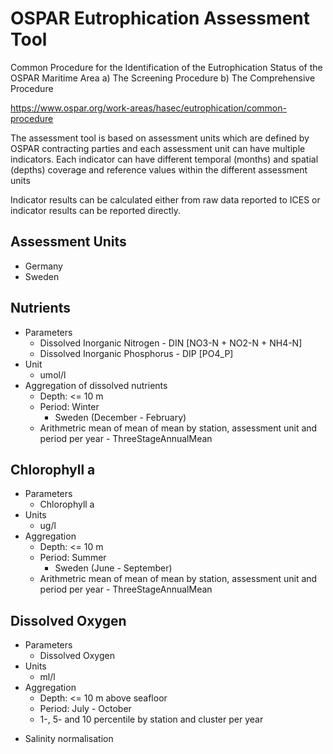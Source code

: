 # OSPAR Eutrophication Assessment Tool

Common Procedure for the Identification of the Eutrophication Status of the OSPAR Maritime Area
  a) The Screening Procedure
  b) The Comprehensive Procedure
  
https://www.ospar.org/work-areas/hasec/eutrophication/common-procedure

The assessment tool is based on assessment units which are defined by OSPAR contracting parties and each assessment unit can have multiple indicators. Each indicator can have different temporal (months) and spatial (depths) coverage and reference values within the different assessment units

Indicator results can be calculated either from raw data reported to ICES or indicator results can be reported directly. 

## Assessment Units
  * Germany
  * Sweden

## Nutrients
  * Parameters
    * Dissolved Inorganic Nitrogen - DIN [NO3-N + NO2-N + NH4-N]
    * Dissolved Inorganic Phosphorus - DIP [PO4_P]
  * Unit
    * umol/l
  * Aggregation of dissolved nutrients
    * Depth: <= 10 m
    * Period: Winter
      * Sweden (December - February)
    * Arithmetric mean of mean of mean by station, assessment unit and period per year - ThreeStageAnnualMean

## Chlorophyll a
  * Parameters
    * Chlorophyll a
  * Units
    * ug/l
  * Aggregation
    * Depth: <= 10 m
    * Period: Summer
      * Sweden (June - September)
    * Arithmetric mean of mean of mean by station, assessment unit and period per year - ThreeStageAnnualMean

## Dissolved Oxygen
  * Parameters
    * Dissolved Oxygen
  * Units
    * ml/l
  * Aggregation
    * Depth: <= 10 m above seafloor
    * Period: July - October
    * 1-, 5- and 10 percentile by station and cluster per year
    
- Salinity normalisation
